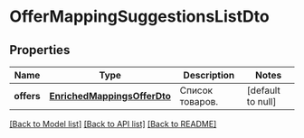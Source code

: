 # OfferMappingSuggestionsListDto

## Properties
Name | Type | Description | Notes
------------ | ------------- | ------------- | -------------
**offers** | [**EnrichedMappingsOfferDto**](EnrichedMappingsOfferDTO.md) | Список товаров. | [default to null]

[[Back to Model list]](../README.md#documentation-for-models) [[Back to API list]](../README.md#documentation-for-api-endpoints) [[Back to README]](../README.md)


